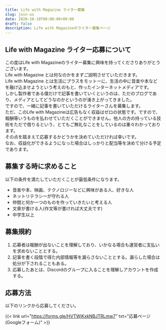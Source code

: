 ```yaml
---
title: Life with Magazine ライター募集
slug: join-us
date: 2020-10-10T00:00:00+09:00
draft: false
description: Life with Magazineのライター募集ページ
---
```

## Life with Magazine ライター応募について
この度はLife with Magazineのライター募集に興味を持ってくださりありがとうございます。  
Life with Magazine とは何なのかをまずご説明させていただきます。  
Life with Magazine とは生活にプラスをモットーに、生活の中に音楽や本などを融け込ませようという考えのもと、作ったインターネットメディアです。  
しかし製作者である僕だけで記事を書いていくというのは、ただのブログであり、メディアとしてどうなのかというのが湧き上がってきました。  
ですので、一緒に記事を書いていただけるライターさんを募集します。  
ただ、このLife with Magazineは広告もなく収益はゼロの状態です。ですので、報酬等いうものを払わせていただくことができません。他人の方の持っている技術をただで借りるという、とてもご無礼なことをしているのは重々わかっております。  
その点を踏まえて応募するかどうかを決めていただければ幸いです。  
なお、収益化ができるようになった場合はしっかりと配当等を決めて分ける予定であります。

## 募集する時に求めること
以下の条件を満たしていただくことが最低条件になります。
- 音楽や本、映画、テクノロジーなどに興味がある人、好きな人
- ネットリテラシーが守れる人
- 仲間と何か一つのものを作っていきたいと考える人
- 文章が書ける人(作文等が書ければ大丈夫です)
- 中学生以上

## 募集規約
1. 応募者は報酬が出ないことを理解しており、いかなる場合も運営者に支払いを求めないこととする。
2. 記事を書く段階で得た内部情報等を漏らさないこととする。漏らした場合は処分が下されることもある。
3. 応募したあとは、Discordのグループに入ることを理解しアカウントを作成する。

## 応募方法
以下のリンクから応募してください。

{{< link url="https://forms.gle/HVTWjKxkNBJTRLmw7" txt="応募ページ(Googleフォーム)" >}}